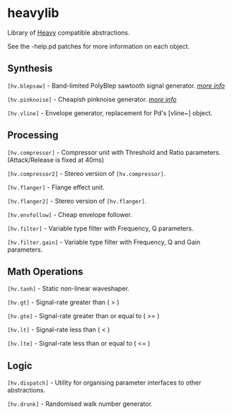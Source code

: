 # heavylib
Library of [Heavy](https://enzienaudio.com) compatible abstractions.

See the -help.pd patches for more information on each object.

Synthesis
---
`[hv.blepsaw]` - Band-limited PolyBlep sawtooth signal generator. [_more info_](https://github.com/cfloisand/pd-polyblep/blob/master/Source/polyblep~.c)

`[hv.pinknoise]` - Cheapish pinknoise generator. [_more info_](http://www.firstpr.com.au/dsp/pink-noise/)

`[hv.vline]` - Envelope generator, replacement for Pd's [vline~] object.

Processing
---
`[hv.compressor]` - Compressor unit with Threshold and Ratio parameters. (Attack/Release is fixed at 40ms)

`[hv.compressor2]` - Stereo version of `[hv.compressor]`.

`[hv.flanger]` - Flange effect unit.

`[hv.flanger2]` - Stereo version of `[hv.flanger]`.

`[hv.envfollow]` - Cheap envelope follower.

`[hv.filter]` - Variable type filter with Frequency, Q parameters.

`[hv.filter.gain]` - Variable type filter with Frequency, Q and Gain parameters.

Math Operations
---
`[hv.tanh]` - Static non-linear waveshaper.

`[hv.gt]` - Signal-rate greater than ( > )

`[hv.gte]` - Signal-rate greater than or equal to ( >= )

`[hv.lt]` - Signal-rate less than ( < )

`[hv.lte]` - Signal-rate less than or equal to ( <= )

Logic
---

`[hv.dispatch]` - Utility for organising parameter interfaces to other abstractions.

`[hv.drunk]` - Randomised walk number generator.
